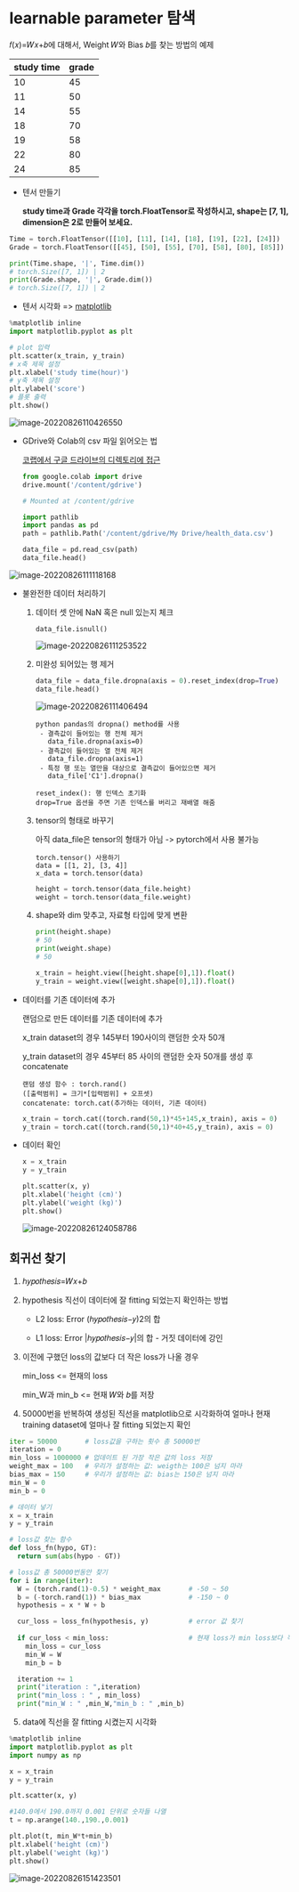 # learnable parameter 탐색

𝑓(𝑥)=𝑊𝑥+𝑏에 대해서, Weight 𝑊와 Bias 𝑏를 찾는 방법의 예제 



| study time | grade |
| ---------- | ----- |
| 10         | 45    |
| 11         | 50    |
| 14         | 55    |
| 18         | 70    |
| 19         | 58    |
| 22         | 80    |
| 24         | 85    |



* 텐서 만들기

  **study time과 Grade 각각을 torch.FloatTensor로 작성하시고, shape는 [7, 1], dimension은 2로 만들어 보세요.**

```python
Time = torch.FloatTensor([[10], [11], [14], [18], [19], [22], [24]])
Grade = torch.FloatTensor([[45], [50], [55], [70], [58], [80], [85]])

print(Time.shape, '|', Time.dim())
# torch.Size([7, 1]) | 2
print(Grade.shape, '|', Grade.dim())
# torch.Size([7, 1]) | 2
```



* 텐서 시각화 => [matplotlib](https://kongdols-room.tistory.com/91)

```python
%matplotlib inline 
import matplotlib.pyplot as plt

# plot 입력
plt.scatter(x_train, y_train)
# x축 제목 설정
plt.xlabel('study time(hour)')
# y축 제목 설정
plt.ylabel('score')
# 플롯 출력
plt.show()
```

![image-20220826110426550](2_parameter탐색.assets/image-20220826110426550.png)



* GDrive와 Colab의 csv 파일 읽어오는 법

  [코랩에서 구글 드라이브의 디렉토리에 접근](https://starrykss.tistory.com/1029)

  ```python
  from google.colab import drive
  drive.mount('/content/gdrive')
  
  # Mounted at /content/gdrive
  
  import pathlib
  import pandas as pd
  path = pathlib.Path('/content/gdrive/My Drive/health_data.csv') 
  
  data_file = pd.read_csv(path)
  data_file.head()
  ```

![image-20220826111118168](2_parameter탐색.assets/image-20220826111118168.png)



* 불완전한 데이터 처리하기

  1. 데이터 셋 안에 NaN 혹은 null 있는지 체크

     `data_file.isnull()`

     ![image-20220826111253522](2_parameter탐색.assets/image-20220826111253522.png)

  2. 미완성 되어있는 행 제거

     ```python
     data_file = data_file.dropna(axis = 0).reset_index(drop=True)
     data_file.head()
     ```

     ![image-20220826111406494](2_parameter탐색.assets/image-20220826111406494.png)

     ```
     python pandas의 dropna() method를 사용
      - 결측값이 들어있는 행 전체 제거
        data_file.dropna(axis=0)
      - 결측값이 들어있는 열 전체 제거
        data_file.dropna(axis=1)
      - 특정 행 또는 열만을 대상으로 결측값이 들어있으면 제거
        data_file['C1'].dropna()
     ```
  
     ```
     reset_index(): 행 인덱스 초기화
     drop=True 옵션을 주면 기존 인덱스를 버리고 재배열 해줌
     ```
  
  3. tensor의 형태로 바꾸기
  
     아직 data_file은 tensor의 형태가 아님 -> pytorch에서 사용 불가능
  
     ```
     torch.tensor() 사용하기
     data = [[1, 2], [3, 4]]
     x_data = torch.tensor(data)
     ```
  
     ```python
     height = torch.tensor(data_file.height)
     weight = torch.tensor(data_file.weight)
     ```
  
  4. shape와 dim 맞추고, 자료형 타입에 맞게 변환
  
     ```python
     print(height.shape)
     # 50
     print(weight.shape)
     # 50
     
     x_train = height.view([height.shape[0],1]).float() 
     y_train = weight.view([weight.shape[0],1]).float() 
     ```
  
* 데이터를 기존 데이터에 추가

  랜덤으로 만든 데이터를 기존 데이터에 추가

  x_train dataset의 경우 145부터 190사이의 랜덤한 숫자 50개

  y_train dataset의 경우 45부터 85 사이의 랜덤한 숫자 50개를 생성 후 concatenate

  ```
  랜덤 생성 함수 : torch.rand()
  ([출력범위] = 크기*[입력범위] + 오프셋)
  concatenate: torch.cat(추가하는 데이터, 기존 데이터)
  ```

  ```python
  x_train = torch.cat((torch.rand(50,1)*45+145,x_train), axis = 0)
  y_train = torch.cat((torch.rand(50,1)*40+45,y_train), axis = 0)
  ```

* 데이터 확인

  ```python
  x = x_train
  y = y_train
  
  plt.scatter(x, y)
  plt.xlabel('height (cm)')
  plt.ylabel('weight (kg)')
  plt.show()
  ```

  ![image-20220826124058786](2_parameter탐색.assets/image-20220826124058786.png)

## 회귀선 찾기

1. ℎ𝑦𝑝𝑜𝑡ℎ𝑒𝑠𝑖𝑠=𝑊𝑥+𝑏

2. hypothesis 직선이 데이터에 잘 fitting 되었는지 확인하는 방법

   - L2 loss:  Error  (ℎ𝑦𝑝𝑜𝑡ℎ𝑒𝑠𝑖𝑠−𝑦)2의 합

   - L1 loss:  Error  |ℎ𝑦𝑝𝑜𝑡ℎ𝑒𝑠𝑖𝑠−𝑦|의 합 - 거짓 데이터에 강인

3. 이전에 구했던 loss의 값보다 더 작은 loss가 나올 경우 

   min_loss <= 현재의 loss

   min_W과 min_b <=  현재 𝑊와 𝑏를 저장

4. 50000번을 반복하여 생성된 직선을 matplotlib으로 시각화하여 얼마나 현재 training dataset에 얼마나 잘 fitting 되었는지 확인



```python
iter = 50000       # loss값을 구하는 횟수 총 50000번
iteration = 0
min_loss = 1000000 # 업데이트 된 가장 작은 값의 loss 저장
weight_max = 100   # 우리가 설정하는 값: weigth는 100은 넘지 마라
bias_max = 150     # 우리가 설정하는 값: bias는 150은 넘지 마라
min_W = 0
min_b = 0

# 데이터 넣기
x = x_train
y = y_train

# loss값 찾는 함수
def loss_fn(hypo, GT):
  return sum(abs(hypo - GT))

# loss값 총 50000번동안 찾기
for i in range(iter):
  W = (torch.rand(1)-0.5) * weight_max       # -50 ~ 50
  b = (-torch.rand(1)) * bias_max            # -150 ~ 0
  hypothesis = x * W + b

  cur_loss = loss_fn(hypothesis, y)          # error 값 찾기
  
  if cur_loss < min_loss:                    # 현재 loss가 min loss보다 작다면
    min_loss = cur_loss
    min_W = W
    min_b = b

  iteration += 1
  print("iteration : ",iteration)
  print("min_loss : " , min_loss)
  print("min_W : " ,min_W,"min_b : " ,min_b)
```

5. data에 직선을 잘 fitting 시켰는지 시각화

```python
%matplotlib inline
import matplotlib.pyplot as plt
import numpy as np

x = x_train
y = y_train

plt.scatter(x, y)

#140.0에서 190.0까지 0.001 단위로 숫자들 나열
t = np.arange(140.,190.,0.001)

plt.plot(t, min_W*t+min_b)
plt.xlabel('height (cm)')
plt.ylabel('weight (kg)')
plt.show()
```

![image-20220826151423501](2_parameter탐색.assets/image-20220826151423501.png)
